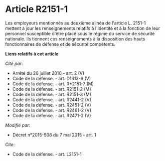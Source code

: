 # Article R2151-1

Les employeurs mentionnés au deuxième alinéa de l'article L. 2151-1 mettent à jour les renseignements relatifs à l'identité
et à la fonction de leur personnel susceptible d'être placé sous le régime du service de sécurité nationale. Ils tiennent ces
renseignements à la disposition des hauts fonctionnaires de défense et de sécurité compétents.

**Liens relatifs à cet article**

_Cité par_:

  - Arrêté du 26 juillet 2010 - art. 2 (V)
  - Code de la défense. - art. D1313-9 (V)
  - Code de la défense. - art. R*2151-7 (M)
  - Code de la défense. - art. R2151-2 (M)
  - Code de la défense. - art. R2151-3 (M)
  - Code de la défense. - art. R2441-2 (V)
  - Code de la défense. - art. R2451-2 (V)
  - Code de la défense. - art. R2461-2 (V)
  - Code de la défense. - art. R2471-2 (V)

_Modifié par_:

  - Décret n°2015-508 du 7 mai 2015 - art. 1

_Cite_:

  - Code de la défense. - art. L2151-1
